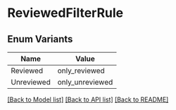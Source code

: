 # ReviewedFilterRule

## Enum Variants

| Name | Value |
|---- | -----|
| Reviewed | only_reviewed |
| Unreviewed | only_unreviewed |


[[Back to Model list]](../README.md#documentation-for-models) [[Back to API list]](../README.md#documentation-for-api-endpoints) [[Back to README]](../README.md)


